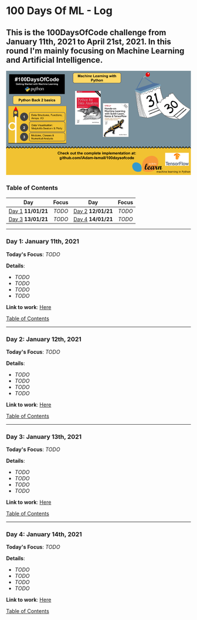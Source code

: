 # 100 Days Of ML - Log
## This is the 100DaysOfCode challenge from January 11th, 2021 to April 21st, 2021. In this round I'm mainly focusing on Machine Learning and Artificial Intelligence. 
<p align="center">
  <img src="https://github.com/IAdam-Ismail/100daysofcode/blob/main/100days.png">
</p>

<a name="toc"></a>
### Table of Contents 
|Day|Focus|Day|Focus|
|:---:|:-----:|:---:|:-----:|
|[Day 1](#day-1) **11/01/21**| _TODO_ |[Day 2](#day-2) **12/01/21**| _TODO_ |
|[Day 3](#day-3) **13/01/21**| _TODO_ |[Day 4](#day-4) **14/01/21**| _TODO_ |


----------
<a name="day-1"></a>
### Day 1: January 11th, 2021

**Today's Focus**: _TODO_

**Details**:

 - _TODO_
 - _TODO_
 - _TODO_
 - _TODO_


**Link to work**: [Here](https://github.com/akashgiricse/ml-andrew-ng)

[Table of Contents](#toc)


----------
<a name="day-2"></a>
### Day 2: January 12th, 2021

**Today's Focus**: _TODO_

**Details**:

 - _TODO_
 - _TODO_
 - _TODO_
 - _TODO_

**Link to work**: [Here](https://github.com/akashgiricse/ml-andrew-ng)

[Table of Contents](#toc)


----------
<a name="day-3"></a>
### Day 3: January 13th, 2021

**Today's Focus**: _TODO_

**Details**:

 - _TODO_
 - _TODO_
 - _TODO_
 - _TODO_

**Link to work**: [Here](https://github.com/akashgiricse/ml-andrew-ng)

[Table of Contents](#toc)


----------
<a name="day-4"></a>
### Day 4: January 14th, 2021

**Today's Focus**: _TODO_

**Details**:

 - _TODO_
 - _TODO_
 - _TODO_
 - _TODO_

**Link to work**: [Here](https://github.com/akashgiricse/ml-andrew-ng)

[Table of Contents](#toc)
